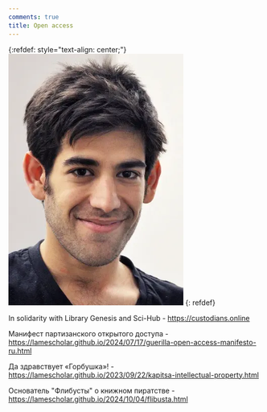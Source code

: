```yaml
---
comments: true
title: Open access
---
```


{:refdef: style="text-align: center;"}
![Aaron](/images/aaron.webp)
{: refdef}
<br>

In solidarity with Library Genesis and Sci-Hub - <https://custodians.online>

Манифест партизанского открытого доступа - <https://lamescholar.github.io/2024/07/17/guerilla-open-access-manifesto-ru.html>

Да здравствует «Горбушка»! - <https://lamescholar.github.io/2023/09/22/kapitsa-intellectual-property.html>

Основатель "Флибусты" о книжном пиратстве - <https://lamescholar.github.io/2024/10/04/flibusta.html>